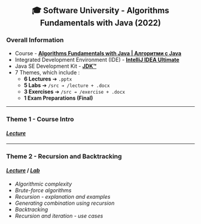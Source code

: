 <h2 align="center">🎓 Software University - Algorithms Fundamentals with Java (2022)</h2>

### Overall Information
* Course - [**Algorithms Fundamentals with Java | Алгоритми с Java**](https://softuni.bg/trainings/3811/algorithms-fundamentals-with-java-june-2022)
* Integrated Development Environment (IDE) - [**IntelliJ IDEA Ultimate**](https://www.jetbrains.com/idea/)
* Java SE Development Kit - [**JDK™**](https://www.oracle.com/java/technologies/downloads/#jdk17-windows)
* 7 Themes, which include :
    * **6 Lectures** ➔ ``.pptx``
    * **5 Labs** ➔ ``/src ➔ /lecture + .docx``
    * **3 Exercises** ➔ ``/src ➔ /exercise + .docx``
    * **1 Exam Preparations (Final)**
---
### Theme 1 - Course Intro
#### [_**Lecture**_](https://github.com/rythm-net/SoftUni/blob/main/Algorithms%20Fundamentals%20with%20Java/T01%20-%20Course%20Intro/01.%20Course%20Introduction%20(June%202022).pptx.pptx)
---
### Theme 2 - Recursion and Backtracking
#### [**_Lecture_**](https://github.com/rythm-net/SoftUni/blob/main/Algorithms%20Fundamentals%20with%20Java/T02%20-%20Recursion%20and%20Backtracking/02.%20Recursion%20and%20Backtracking.pptx) **/** [**_Lab_**](https://github.com/rythm-net/SoftUni/tree/main/Algorithms%20Fundamentals%20with%20Java/T02%20-%20Recursion%20and%20Backtracking/src)
* _Algorithmic complexity_
* _Brute-force algorithms_
* _Recursion - explanation and examples_
* _Generating combination using recursion_
* _Backtracking_
* _Recursion and iteration - use cases_
